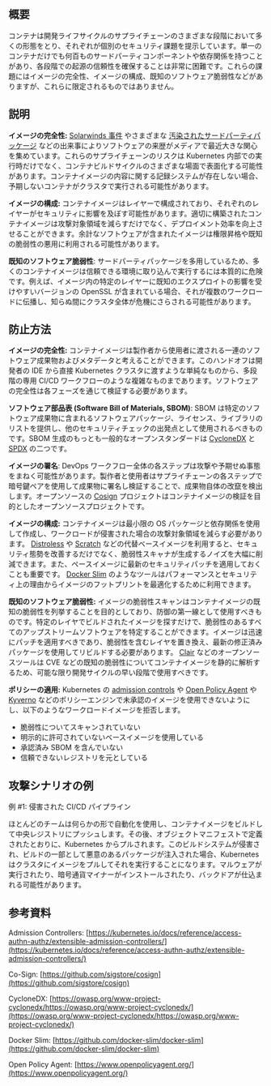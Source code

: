 ## 概要

コンテナは開発ライフサイクルのサプライチェーンのさまざまな段階において多くの形態をとり、それぞれが個別のセキュリティ課題を提示しています。単一のコンテナだけでも何百ものサードパーティコンポーネントや依存関係を持つことがあり、各段階での起源の信頼性を確保することは非常に困難です。これらの課題にはイメージの完全性、イメージの構成、既知のソフトウェア脆弱性などがありますが、これらに限定されるものではありません。

## 説明

**イメージの完全性:** [Solarwinds 事件](https://www.businessinsider.com/solarwinds-hack-explained-government-agencies-cyber-security-2020-12) やさまざまな [汚染されたサードパーティパッケージ](https://therecord.media/malware-found-in-npm-package-with-millions-of-weekly-downloads/) などの出来事によりソフトウェアの来歴がメディアで最近大きな関心を集めています。これらのサプライチェーンのリスクは Kubernetes 内部での実行時だけでなく、コンテナビルドサイクルのさまざまな場面で表面化する可能性があります。コンテナイメージの内容に関する記録システムが存在しない場合、予期しないコンテナがクラスタで実行される可能性があります。

**イメージの構成:** コンテナイメージはレイヤーで構成されており、それぞれのレイヤーがセキュリティに影響を及ぼす可能性があります。適切に構築されたコンテナイメージは攻撃対象領域を減らすだけでなく、デプロイメント効率を向上させることができます。余計なソフトウェアが含まれたイメージは権限昇格や既知の脆弱性の悪用に利用される可能性があります。

**既知のソフトウェア脆弱性**: サードパーティパッケージを多用しているため、多くのコンテナイメージは信頼できる環境に取り込んで実行するには本質的に危険です。例えば、イメージ内の特定のレイヤーに既知のエクスプロイトの影響を受けやすいバージョンの OpenSSL が含まれている場合、それが複数のワークロードに伝播し、知らぬ間にクラスタ全体が危機にさらされる可能性があります。

## 防止方法

**イメージの完全性:** コンテナイメージは製作者から使用者に渡される一連のソフトウェア成果物およびメタデータと考えることができます。このハンドオフは開発者の IDE から直接 Kubernetes クラスタに渡すような単純なものから、多段階の専用 CI/CD ワークフローのような複雑なものまであります。ソフトウェアの完全性は各フェーズを通じて検証する必要があります。

**ソフトウェア部品表 (Software Bill of Materials, SBOM)**: SBOM は特定のソフトウェア成果物に含まれるソフトウェアパッケージ、ライセンス、ライブラリのリストを提供し、他のセキュリティチェックの出発点として使用されるべきものです。SBOM 生成のもっとも一般的なオープンスタンダードは [CycloneDX](https://cyclonedx.org/) と [SPDX](https://spdx.dev/) の二つです。

**イメージの署名**: DevOps ワークフロー全体の各ステップは攻撃や予期せぬ事態をまねく可能性があります。製作者と使用者はサプライチェーンの各ステップで暗号鍵ペアを使用して成果物に署名し検証することで、成果物自体の改竄を検出します。オープンソースの [Cosign](https://github.com/sigstore/cosign) プロジェクトはコンテナイメージの検証を目的としたオープンソースプロジェクトです。

**イメージの構成:** コンテナイメージは最小限の OS パッケージと依存関係を使用して作成し、ワークロードが侵害された場合の攻撃対象領域を減らす必要があります。 [Distroless](https://github.com/GoogleContainerTools/distroless) や [Scratch](https://hub.docker.com/_/scratch) などの代替ベースイメージを利用すると、セキュリティ態勢を改善するだけでなく、脆弱性スキャナが生成するノイズを大幅に削減できます。また、ペースイメージに最新のセキュリティパッチを適用しておくことも重要です。 [Docker Slim](https://github.com/docker-slim/docker-slim) のようなツールはパフォーマンスとセキュリティ上の理由からイメージのフットプリントを最適化するために利用できます。

**既知のソフトウェア脆弱性:** イメージの脆弱性スキャンはコンテナイメージの既知の脆弱性を列挙することを目的としており、防御の第一線として使用すべきものです。特定のレイヤでビルドされたイメージを探すだけで、脆弱性のあるすべてのアップストリームソフトウェアを特定することができます。イメージは迅速にパッチを適用すべきであり、脆弱性を含むレイヤを置き換え、最新の修正済みパッケージを使用してリビルドする必要があります。 [Clair](https://github.com/coreos/clair) などのオープンソースツールは CVE などの既知の脆弱性についてコンテナイメージを静的に解析するため、可能な限り開発サイクルの早い段階で使用すべきです。

**ポリシーの適用:** Kubernetes の [admission controls](https://kubernetes.io/docs/reference/access-authn-authz/extensible-admission-controllers/) や [Open Policy Agent](https://www.openpolicyagent.org/) や [Kyverno](https://kyverno.io) などのポリシーエンジンで未承認のイメージを使用できないようにし、以下のようなワークロードイメージを拒否します。

- 脆弱性についてスキャンされていない
- 明示的に許可されていないベースイメージを使用している
- 承認済み SBOM を含んでいない
- 信頼できないレジストリを元としている

## 攻撃シナリオの例

例 #1: 侵害された CI/CD パイプライン

ほとんどのチームは何らかの形で自動化を使用し、コンテナイメージをビルドして中央レジストリにプッシュします。その後、オブジェクトマニフェストで定義されたとおりに、Kubernetes からプルされます。このビルドシステムが侵害され、ビルドの一部として悪意のあるパッケージが注入された場合、Kubernetes はクラスタにイメージをプルしてそれを実行することになります。マルウェアが実行されたり、暗号通貨マイナーがインストールされたり、バックドアが仕込まれる可能性があります。

## 参考資料
Admission Controllers: [https://kubernetes.io/docs/reference/access-authn-authz/extensible-admission-controllers/](https://kubernetes.io/docs/reference/access-authn-authz/extensible-admission-controllers/)

Co-Sign: [https://github.com/sigstore/cosign](https://github.com/sigstore/cosign)

CycloneDX: [https://owasp.org/www-project-cyclonedx/https://owasp.org/www-project-cyclonedx/](https://owasp.org/www-project-cyclonedx/https://owasp.org/www-project-cyclonedx/)

Docker Slim: [https://github.com/docker-slim/docker-slim](https://github.com/docker-slim/docker-slim)

Open Policy Agent: [https://www.openpolicyagent.org/](https://www.openpolicyagent.org/)

